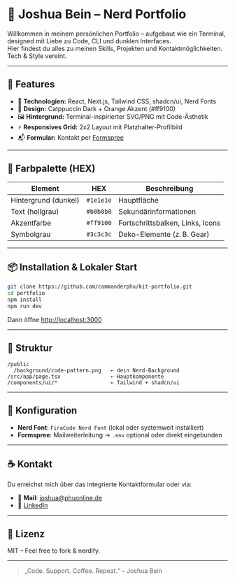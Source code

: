 # 🧠 Joshua Bein – Nerd Portfolio

Willkommen in meinem persönlichen Portfolio – aufgebaut wie ein Terminal, designed mit Liebe zu Code, CLI und dunklen Interfaces.  
Hier findest du alles zu meinen Skills, Projekten und Kontaktmöglichkeiten. Tech & Style vereint.


---

## 🚀 Features

- 🔧 **Technologien:** React, Next.js, Tailwind CSS, shadcn/ui, Nerd Fonts
- 🎨 **Design:** Catppuccin Dark + Orange Akzent (#ff9100)
- 🖼️ **Hintergrund:** Terminal-inspirierter SVG/PNG mit Code-Ästhetik
- ⚡ **Responsives Grid:** 2x2 Layout mit Platzhalter-Profilbild
- 📬 **Formular:** Kontakt per [Formspree](https://formspree.io)

---

## 🎨 Farbpalette (HEX)

| Element              | HEX       | Beschreibung                      |
|----------------------|-----------|-----------------------------------|
| Hintergrund (dunkel) | `#1e1e1e` | Hauptfläche                       |
| Text (hellgrau)      | `#b0b0b0` | Sekundärinformationen             |
| Akzentfarbe          | `#ff9100` | Fortschrittsbalken, Links, Icons |
| Symbolgrau           | `#3c3c3c` | Deko-Elemente (z. B. Gear)        |

---

## 📦 Installation & Lokaler Start

```bash
git clone https://github.com/commanderphu/kit-portfolio.git
cd portfolio
npm install
npm run dev
```

Dann öffne [http://localhost:3000](http://localhost:3000)

---

## 📁 Struktur

```
/public
  /background/code-pattern.png   ← dein Nerd-Background
/src/app/page.tsx                ← Hauptkomponente
/components/ui/*                 ← Tailwind + shadcn/ui
```

---

## 🧰 Konfiguration

- **Nerd Font**: `FiraCode Nerd Font` (lokal oder systemweit installiert)
- **Formspree**: Mailweiterleitung → `.env` optional oder direkt eingebunden

---

## ☕ Kontakt

Du erreichst mich über das integrierte Kontaktformular oder via:

- 📧 **Mail**: joshua@phuonline.de  
- 🔗 [LinkedIn](https://linkedin.com/in/joshuaphu)

---

## 📜 Lizenz

MIT – Feel free to fork & nerdify.

---

> „Code. Support. Coffee. Repeat.“ – Joshua Bein
